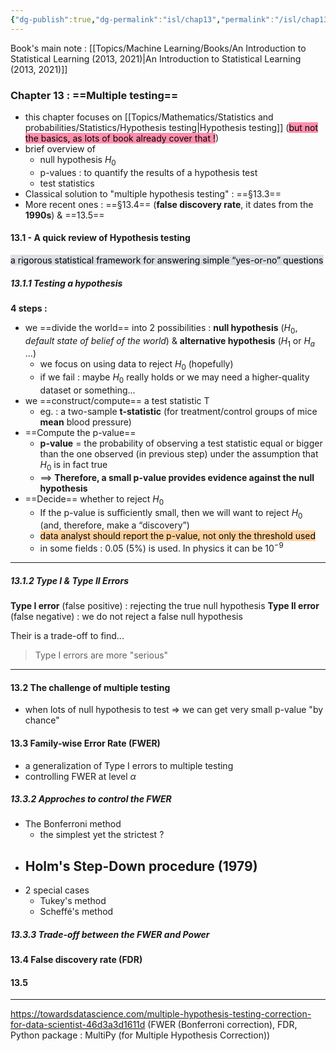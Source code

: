 ```yaml
---
{"dg-publish":true,"dg-permalink":"isl/chap13","permalink":"/isl/chap13/"}
---
```


Book's main note : [[Topics/Machine Learning/Books/An Introduction to Statistical Learning (2013, 2021)|An Introduction to Statistical Learning (2013, 2021)]]

### Chapter 13 : ==Multiple testing==
- this chapter focuses on [[Topics/Mathematics/Statistics and probabilities/Statistics/Hypothesis testing|Hypothesis testing]] (<mark style="background: #FF5582A6;">but not the basics, as lots of book already cover that !</mark>)
- brief overview of 
	- null hypothesis $H_0$
	- p-values : to quantify the results of a hypothesis test
	- test statistics
- Classical solution to "multiple hypothesis testing" : ==§13.3==
- More recent ones : ==§13.4== (**false discovery rate**, it dates from the **1990s**) & ==13.5==

#### 13.1 - A quick review of Hypothesis testing
<mark style="background: #CACFD9A6;">a rigorous statistical framework for answering simple “yes-or-no” questions</mark> 
##### 13.1.1 Testing a hypothesis
**4 steps :**
- we ==divide the world== into 2 possibilities : **null hypothesis** ($H_0$, *default state of belief of the world*) & **alternative hypothesis** ($H_1$ or $H_a$ ...)
	- we focus on using data to reject $H_0$ (hopefully)
	- if we fail : maybe $H_0$ really holds or we may need a higher-quality dataset or something...
- we ==construct/compute== a test statistic T
	- eg. : a two-sample **t-statistic** (for treatment/control groups of mice **mean** blood pressure)
- ==Compute the p-value==
	- **p-value** = the probability of observing a test statistic equal or bigger than the one observed (in previous step) under the assumption that $H_0$ is in fact true
	- ==> **Therefore, a small p-value provides evidence against the null hypothesis**
- ==Decide== whether to reject $H_0$
	- If the p-value is suﬃciently small, then we will want to reject $H_0$ (and, therefore, make a “discovery”)
	- <mark style="background: #FFB86CA6;">data analyst should report the p-value, not only the threshold used</mark> 
	- in some fields : 0.05 (5%) is used. In physics it can be $10^{-9}$

---
##### 13.1.2 Type I & Type II Errors
**Type I error** (false positive) : rejecting the true null hypothesis
**Type II error** (false negative) : we do not reject a false null hypothesis

Their is a trade-off to find...
> Type I errors are more "serious"

---
#### 13.2 The challenge of multiple testing
- when lots of null hypothesis to test => we can get very small p-value "by chance"

#### 13.3 Family-wise Error Rate (FWER)
- a generalization of Type I errors to multiple testing
- controlling FWER at level $\alpha$

##### 13.3.2 Approches to control the FWER
- The Bonferroni method
	- the simplest yet the strictest ?
- Holm's Step-Down procedure (1979)
	- 
- 2 special cases
	- Tukey's method
	- Scheffé's method

##### 13.3.3 Trade-off between the FWER and Power

#### 13.4 False discovery rate (FDR)

#### 13.5 

---
https://towardsdatascience.com/multiple-hypothesis-testing-correction-for-data-scientist-46d3a3d1611d (FWER (Bonferroni correction), FDR, Python package : MultiPy (for Multiple Hypothesis Correction))